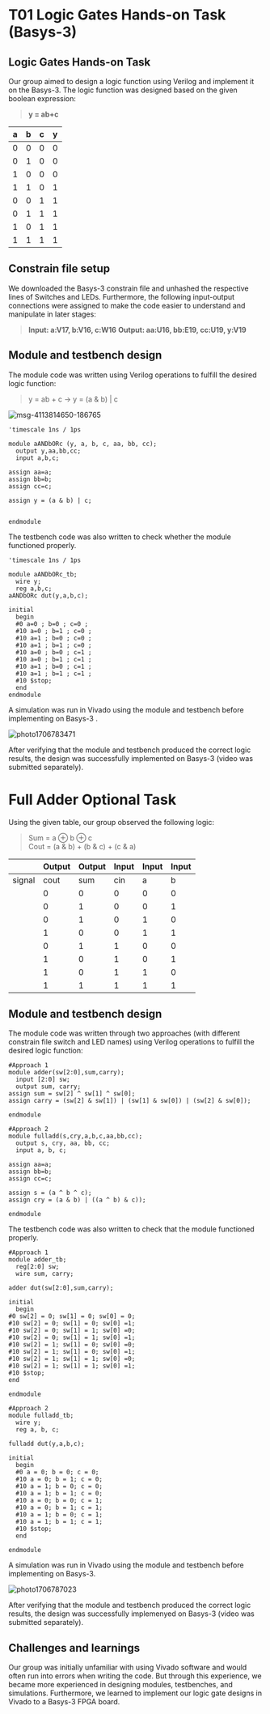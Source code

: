 # T01 Logic Gates Hands-on Task (Basys-3)
## **Logic Gates Hands-on Task**  
Our group aimed to design a logic function using Verilog and implement it on the Basys-3. The logic function was designed based on the given boolean expression:   
> **y = ab+c**

| a | b | c | y |
| ----- | ----- | ----- | ----- |
| 0 | 0 | 0 | 0 |
| 0 | 1 | 0 | 0 |
| 1 | 0 | 0 | 0 |
| 1 | 1 | 0 | 1 |
| 0 | 0 | 1 | 1 |
| 0 | 1 | 1 | 1 |
| 1 | 0 | 1 | 1 |
| 1 | 1 | 1 | 1 |

## **Constrain file setup**  
We downloaded the Basys-3 constrain file and unhashed the respective lines of Switches and LEDs. Furthermore, the following input-output connections were assigned to make the code easier to understand and manipulate in later stages:
> **Input: a:V17, b:V16, c:W16**
> **Output: aa:U16, bb:E19, cc:U19, y:V19**

## **Module and testbench design**
The module code was written using Verilog operations to fulfill the desired logic function:
> y = ab + c  &rarr;  y = (a & b) | c

![msg-4113814650-186765](https://github.com/stephlovesfries/T01-Basys3/assets/115708694/bae7f23c-f312-447f-b2a3-387c0d51daca)

```cp
'timescale 1ns / 1ps

module aANDbORc (y, a, b, c, aa, bb, cc);
  output y,aa,bb,cc;
  input a,b,c;

assign aa=a;
assign bb=b;
assign cc=c;

assign y = (a & b) | c;


endmodule

```
The testbench code was also written to check whether the module functioned properly.
```cp
'timescale 1ns / 1ps

module aANDbORc_tb;
  wire y;
  reg a,b,c;
aANDbORc dut(y,a,b,c);

initial
  begin
  #0 a=0 ; b=0 ; c=0 ;
  #10 a=0 ; b=1 ; c=0 ;
  #10 a=1 ; b=0 ; c=0 ;
  #10 a=1 ; b=1 ; c=0 ;
  #10 a=0 ; b=0 ; c=1 ;
  #10 a=0 ; b=1 ; c=1 ;
  #10 a=1 ; b=0 ; c=1 ;
  #10 a=1 ; b=1 ; c=1 ;
  #10 $stop;
  end
endmodule

```

A simulation was run in Vivado using the module and testbench before implementing on Basys-3 .

![photo1706783471](https://github.com/stephlovesfries/T01-Basys3/assets/115708694/789a46f8-cad1-4a8f-9b84-4fbc98f7d36d)

After verifying that the module and testbench produced the correct logic results, the design was successfully implemented on Basys-3 (video was submitted separately). 

# Full Adder Optional Task
Using the given table, our group observed the following logic:
> Sum = a $\oplus$ b $\oplus$ c  
> Cout = (a & b) + (b & c) + (c & a)

| | Output | Output| Input | Input| Input |
|-----|-----|------|-----|-----|------|
|signal|cout|sum|cin|a|b|
| | 0 | 0 | 0 | 0 | 0 |
| | 0 | 1 | 0 | 0 | 1 |
| | 0 | 1 | 0 | 1 | 0 |
| | 1 | 0 | 0 | 1 | 1 |
| | 0 | 1 | 1 | 0 | 0 |
| | 1 | 0 | 1 | 0 | 1 |
| | 1 | 0 | 1 | 1 | 0 |
| | 1 | 1 | 1 | 1 | 1 |

## **Module and testbench design**
The module code was written through two approaches (with different constrain file switch and LED names) using Verilog operations to fulfill the desired logic function:
```cp
#Approach 1
module adder(sw[2:0],sum,carry);
  input [2:0] sw;
  output sum, carry;
assign sum = sw[2] ^ sw[1] ^ sw[0];
assign carry = (sw[2] & sw[1]) | (sw[1] & sw[0]) | (sw[2] & sw[0]);

endmodule
```
```cp
#Approach 2
module fulladd(s,cry,a,b,c,aa,bb,cc);
  output s, cry, aa, bb, cc;
  input a, b, c;

assign aa=a;
assign bb=b;
assign cc=c;

assign s = (a ^ b ^ c);
assign cry = (a & b) | ((a ^ b) & c));

endmodule
```
The testbench code was also written to check that the module functioned properly.
```cp
#Approach 1
module adder_tb;
  reg[2:0] sw;
  wire sum, carry;

adder dut(sw[2:0],sum,carry);

initial
  begin
#0 sw[2] = 0; sw[1] = 0; sw[0] = 0;
#10 sw[2] = 0; sw[1] = 0; sw[0] =1;
#10 sw[2] = 0; sw[1] = 1; sw[0] =0;
#10 sw[2] = 0; sw[1] = 1; sw[0] =1;
#10 sw[2] = 1; sw[1] = 0; sw[0] =0;
#10 sw[2] = 1; sw[1] = 0; sw[0] =1;
#10 sw[2] = 1; sw[1] = 1; sw[0] =0;
#10 sw[2] = 1; sw[1] = 1; sw[0] =1;
#10 $stop;
end

endmodule
```
```cp
#Approach 2
module fulladd_tb;
  wire y;
  reg a, b, c;

fulladd dut(y,a,b,c);

initial
  begin
  #0 a = 0; b = 0; c = 0;
  #10 a = 0; b = 1; c = 0;
  #10 a = 1; b = 0; c = 0;
  #10 a = 1; b = 1; c = 0;
  #10 a = 0; b = 0; c = 1;
  #10 a = 0; b = 1; c = 1;
  #10 a = 1; b = 0; c = 1;
  #10 a = 1; b = 1; c = 1;
  #10 $stop;
  end

endmodule
```
A simulation was run in Vivado using the module and testbench before implementing on Basys-3.

![photo1706787023](https://github.com/stephlovesfries/T01-Basys3/assets/115708694/61445125-3d6b-4e56-91cb-65787840b32f)

After verifying that the module and testbench produced the correct logic results, the design was successfully implemenyed on Basys-3 (video was submitted separately).

## **Challenges and learnings**
Our group was initially unfamiliar with using Vivado software and would often run into errors when writing the code. But through this experience, we became more experienced in designing modules, testbenches, and simulations. Furthermore, we learned to implement  our logic gate designs in Vivado to a Basys-3 FPGA board. 
